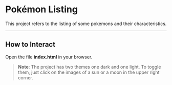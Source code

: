 # **Pokémon Listing**

This project refers to the listing of some pokemons and their characteristics.

---
## **How to Interact**

Open the file **index.html** in your browser.

> **Note**: The project has two themes one dark and one light. To toggle them, just click on the images of a sun or a moon in the upper right corner.